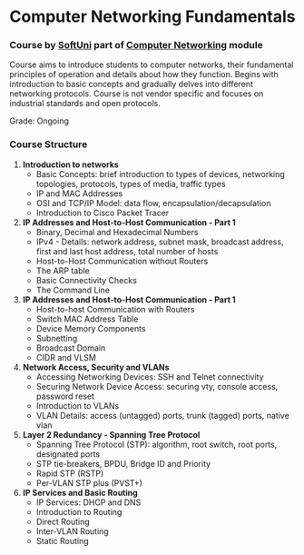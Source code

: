 # Computer Networking Fundamentals
### Course by [SoftUni](https://softuni.bg/trainings/4640/computer-networking-fundamentals-april-2025) part of [Computer Networking](https://softuni.bg/modules/24/java-db/1544) module

Course aims to introduce students to computer networks, their fundamental principles of operation and details about how they function. Begins with introduction to basic concepts and gradually delves into different networking protocols. Course is not vendor specific and focuses on industrial standards and open protocols. 

Grade: Ongoing

### Course Structure  

1. **Introduction to networks**
	- Basic Concepts: brief introduction to types of devices, networking topologies, protocols, types of media, traffic types
	- IP and MAC Addresses
	- OSI and TCP/IP Model: data flow, encapsulation/decapsulation
	- Introduction to Cisco Packet Tracer
2. **IP Addresses and Host-to-Host Communication - Part 1**
	- Binary, Decimal and Hexadecimal Numbers
	- IPv4 - Details: network address, subnet mask, broadcast address, first and last host address, total number of hosts
	- Host-to-Host Communication without Routers
	- The ARP table
	- Basic Connectivity Checks
	- The Command Line
3. **IP Addresses and Host-to-Host Communication - Part 1**
	- Host-to-host Communication with Routers
	- Switch MAC Address Table
	- Device Memory Components
	- Subnetting
	- Broadcast Domain
	- CIDR and VLSM
4. **Network Access, Security and VLANs**
	- Accessing Networking Devices: SSH and Telnet connectivity
	- Securing Network Device Access: securing vty, console access, password reset
	- Introduction to VLANs
	- VLAN Details: access (untagged) ports, trunk (tagged) ports, native vlan
5. **Layer 2 Redundancy - Spanning Tree Protocol**
	- Spanning Tree Protocol (STP): algorithm, root switch, root ports, designated ports
	- STP tie-breakers, BPDU, Bridge ID and Priority
	- Rapid STP (RSTP)
	- Per-VLAN STP plus (PVST+)
6. **IP Services and Basic Routing**
	- IP Services: DHCP and DNS
	- Introduction to Routing
	- Direct Routing
	- Inter-VLAN Routing
	- Static Routing